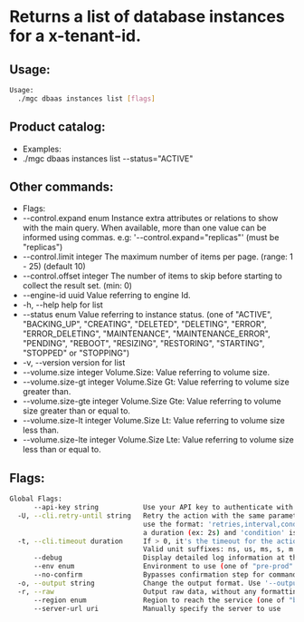 # Returns a list of database instances for a x-tenant-id.

## Usage:
```bash
Usage:
  ./mgc dbaas instances list [flags]
```

## Product catalog:
- Examples:
- ./mgc dbaas instances list --status="ACTIVE"

## Other commands:
- Flags:
- --control.expand enum       Instance extra attributes or relations to show with the main query. When available, more than one value can be informed using commas. e.g: '--control.expand="replicas"' (must be "replicas")
- --control.limit integer     The maximum number of items per page. (range: 1 - 25) (default 10)
- --control.offset integer    The number of items to skip before starting to collect the result set. (min: 0)
- --engine-id uuid            Value referring to engine Id.
- -h, --help                      help for list
- --status enum               Value referring to instance status. (one of "ACTIVE", "BACKING_UP", "CREATING", "DELETED", "DELETING", "ERROR", "ERROR_DELETING", "MAINTENANCE", "MAINTENANCE_ERROR", "PENDING", "REBOOT", "RESIZING", "RESTORING", "STARTING", "STOPPED" or "STOPPING")
- -v, --version                   version for list
- --volume.size integer       Volume.Size: Value referring to volume size.
- --volume.size-gt integer    Volume.Size Gt: Value referring to volume size greater than.
- --volume.size-gte integer   Volume.Size Gte: Value referring to volume size greater than or equal to.
- --volume.size-lt integer    Volume.Size Lt: Value referring to volume size less than.
- --volume.size-lte integer   Volume.Size Lte: Value referring to volume size less than or equal to.

## Flags:
```bash
Global Flags:
      --api-key string           Use your API key to authenticate with the API
  -U, --cli.retry-until string   Retry the action with the same parameters until the given condition is met. The flag parameters
                                 use the format: 'retries,interval,condition', where 'retries' is a positive integer, 'interval' is
                                 a duration (ex: 2s) and 'condition' is a 'engine=value' pair such as "jsonpath=expression"
  -t, --cli.timeout duration     If > 0, it's the timeout for the action execution. It's specified as numbers and unit suffix.
                                 Valid unit suffixes: ns, us, ms, s, m and h. Examples: 300ms, 1m30s
      --debug                    Display detailed log information at the debug level
      --env enum                 Environment to use (one of "pre-prod" or "prod") (default "prod")
      --no-confirm               Bypasses confirmation step for commands that ask a confirmation from the user
  -o, --output string            Change the output format. Use '--output=help' to know more details.
  -r, --raw                      Output raw data, without any formatting or coloring
      --region enum              Region to reach the service (one of "br-mgl1", "br-ne1" or "br-se1") (default "br-se1")
      --server-url uri           Manually specify the server to use
```

